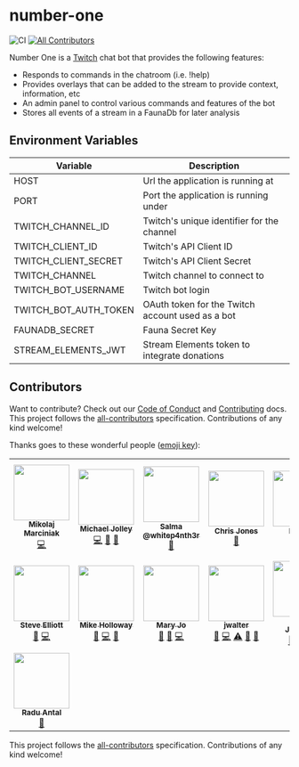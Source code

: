 
# number-one

![CI](https://github.com/builders-club/number-one/workflows/CI/badge.svg?branch=main) <!-- ALL-CONTRIBUTORS-BADGE:START - Do not remove or modify this section -->
[![All Contributors](https://img.shields.io/badge/all_contributors-15-orange.svg?style=flat-square)](#contributors-)
<!-- ALL-CONTRIBUTORS-BADGE:END -->

Number One is a [Twitch](https://twitch.tv) chat bot that provides the following features:

- Responds to commands in the chatroom (i.e. !help)
- Provides overlays that can be added to the stream to provide context, information, etc
- An admin panel to control various commands and features of the bot
- Stores all events of a stream in a FaunaDb for later analysis

## Environment Variables

| Variable              | Description                                      |
| --------------------- | ------------------------------------------------ |
| HOST                  | Url the application is running at                |
| PORT                  | Port the application is running under            |
| TWITCH_CHANNEL_ID     | Twitch's unique identifier for the channel       |
| TWITCH_CLIENT_ID      | Twitch's API Client ID                           |
| TWITCH_CLIENT_SECRET  | Twitch's API Client Secret                       |
| TWITCH_CHANNEL        | Twitch channel to connect to                     |
| TWITCH_BOT_USERNAME   | Twitch bot login                                 |
| TWITCH_BOT_AUTH_TOKEN | OAuth token for the Twitch account used as a bot |
| FAUNADB_SECRET        | Fauna Secret Key                                 |
| STREAM_ELEMENTS_JWT   | Stream Elements token to integrate donations     |

## Contributors

Want to contribute? Check out our [Code of Conduct](CODE_OF_CONDUCT.md) and [Contributing](CONTRIBUTING.md) docs. This project follows the [all-contributors](https://github.com/all-contributors/all-contributors) specification. Contributions of any kind welcome!

Thanks goes to these wonderful people ([emoji key](https://allcontributors.org/docs/en/emoji-key)):

<!-- ALL-CONTRIBUTORS-LIST:START - Do not remove or modify this section -->
<!-- prettier-ignore-start -->
<!-- markdownlint-disable -->
<table>
  <tr>
    <td align="center"><a href="https://github.com/miko1991"><img src="https://avatars0.githubusercontent.com/u/27098411?v=4?s=100" width="100px;" alt=""/><br /><sub><b>Mikolaj Marciniak</b></sub></a><br /><a href="https://github.com/builders-club/number-one/commits?author=miko1991" title="Code">💻</a></td>
    <td align="center"><a href="https://baldbeardedbuilder.com/"><img src="https://avatars2.githubusercontent.com/u/1228996?v=4?s=100" width="100px;" alt=""/><br /><sub><b>Michael Jolley</b></sub></a><br /><a href="https://github.com/builders-club/number-one/commits?author=MichaelJolley" title="Code">💻</a> <a href="#ideas-MichaelJolley" title="Ideas, Planning, & Feedback">🤔</a> <a href="https://github.com/builders-club/number-one/commits?author=MichaelJolley" title="Documentation">📖</a></td>
    <td align="center"><a href="http://twitch.tv/whitep4nth3r"><img src="https://avatars0.githubusercontent.com/u/52798353?v=4?s=100" width="100px;" alt=""/><br /><sub><b>Salma @whitep4nth3r</b></sub></a><br /><a href="#ideas-whitep4nth3r" title="Ideas, Planning, & Feedback">🤔</a></td>
    <td align="center"><a href="https://c-j.tech"><img src="https://avatars0.githubusercontent.com/u/3969086?v=4?s=100" width="100px;" alt=""/><br /><sub><b>Chris Jones</b></sub></a><br /><a href="#ideas-cmjchrisjones" title="Ideas, Planning, & Feedback">🤔</a></td>
    <td align="center"><a href="https://github.com/Flyken271"><img src="https://avatars0.githubusercontent.com/u/39961800?v=4?s=100" width="100px;" alt=""/><br /><sub><b>Flyken</b></sub></a><br /><a href="#ideas-Flyken271" title="Ideas, Planning, & Feedback">🤔</a></td>
    <td align="center"><a href="https://github.com/parithon"><img src="https://avatars3.githubusercontent.com/u/8602418?v=4?s=100" width="100px;" alt=""/><br /><sub><b>Anthony Conrad (parithon)</b></sub></a><br /><a href="#ideas-parithon" title="Ideas, Planning, & Feedback">🤔</a> <a href="https://github.com/builders-club/number-one/commits?author=parithon" title="Code">💻</a> <a href="https://github.com/builders-club/number-one/commits?author=parithon" title="Documentation">📖</a></td>
    <td align="center"><a href="https://github.com/ForTheJim"><img src="https://avatars3.githubusercontent.com/u/1657542?v=4?s=100" width="100px;" alt=""/><br /><sub><b>Jim</b></sub></a><br /><a href="#ideas-ForTheJim" title="Ideas, Planning, & Feedback">🤔</a></td>
  </tr>
  <tr>
    <td align="center"><a href="https://github.com/ElliottBrand"><img src="https://avatars2.githubusercontent.com/u/47930099?v=4?s=100" width="100px;" alt=""/><br /><sub><b>Steve Elliott</b></sub></a><br /><a href="#ideas-ElliottBrand" title="Ideas, Planning, & Feedback">🤔</a> <a href="https://github.com/builders-club/number-one/commits?author=ElliottBrand" title="Code">💻</a></td>
    <td align="center"><a href="https://github.com/mholloway24"><img src="https://avatars2.githubusercontent.com/u/40776983?v=4?s=100" width="100px;" alt=""/><br /><sub><b>Mike Holloway</b></sub></a><br /><a href="https://github.com/builders-club/number-one/issues?q=author%3Amholloway24" title="Bug reports">🐛</a> <a href="https://github.com/builders-club/number-one/commits?author=mholloway24" title="Code">💻</a> <a href="#ideas-mholloway24" title="Ideas, Planning, & Feedback">🤔</a></td>
    <td align="center"><a href="https://github.com/MaryJoStaebler"><img src="https://avatars2.githubusercontent.com/u/48457743?v=4?s=100" width="100px;" alt=""/><br /><sub><b>Mary Jo</b></sub></a><br /><a href="https://github.com/builders-club/number-one/issues?q=author%3AMaryJoStaebler" title="Bug reports">🐛</a> <a href="#ideas-MaryJoStaebler" title="Ideas, Planning, & Feedback">🤔</a> <a href="https://github.com/builders-club/number-one/commits?author=MaryJoStaebler" title="Code">💻</a></td>
    <td align="center"><a href="https://github.com/jwalter"><img src="https://avatars3.githubusercontent.com/u/349523?v=4?s=100" width="100px;" alt=""/><br /><sub><b>jwalter</b></sub></a><br /><a href="https://github.com/builders-club/number-one/commits?author=jwalter" title="Documentation">📖</a> <a href="https://github.com/builders-club/number-one/commits?author=jwalter" title="Code">💻</a> <a href="https://github.com/builders-club/number-one/commits?author=jwalter" title="Tests">⚠️</a> <a href="#ideas-jwalter" title="Ideas, Planning, & Feedback">🤔</a> <a href="https://github.com/builders-club/number-one/issues?q=author%3Ajwalter" title="Bug reports">🐛</a></td>
    <td align="center"><a href="http://iamnotmyself.com"><img src="https://avatars3.githubusercontent.com/u/73120?v=4?s=100" width="100px;" alt=""/><br /><sub><b>Bobby Johnson</b></sub></a><br /><a href="https://github.com/builders-club/number-one/issues?q=author%3ANotMyself" title="Bug reports">🐛</a> <a href="https://github.com/builders-club/number-one/commits?author=NotMyself" title="Code">💻</a> <a href="#tool-NotMyself" title="Tools">🔧</a></td>
    <td align="center"><a href="https://www.ramblinggeek.co.uk"><img src="https://avatars3.githubusercontent.com/u/7108949?v=4?s=100" width="100px;" alt=""/><br /><sub><b>Wayne Taylor</b></sub></a><br /><a href="#ideas-RamblingGeekUK" title="Ideas, Planning, & Feedback">🤔</a> <a href="https://github.com/builders-club/number-one/commits?author=RamblingGeekUK" title="Documentation">📖</a></td>
    <td align="center"><a href="https://github.com/omnoms"><img src="https://avatars3.githubusercontent.com/u/7261863?v=4?s=100" width="100px;" alt=""/><br /><sub><b>Marko V</b></sub></a><br /><a href="https://github.com/builders-club/number-one/commits?author=omnoms" title="Tests">⚠️</a></td>
  </tr>
  <tr>
    <td align="center"><a href="https://github.com/radu-duku"><img src="https://avatars0.githubusercontent.com/u/10188317?v=4?s=100" width="100px;" alt=""/><br /><sub><b>Radu Antal </b></sub></a><br /><a href="#ideas-radu-duku" title="Ideas, Planning, & Feedback">🤔</a></td>
  </tr>
</table>

<!-- markdownlint-restore -->
<!-- prettier-ignore-end -->

<!-- ALL-CONTRIBUTORS-LIST:END -->

This project follows the [all-contributors](https://github.com/all-contributors/all-contributors) specification. Contributions of any kind welcome!
